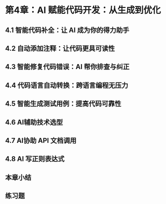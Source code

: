 # 第4章：AI 赋能代码开发：从生成到优化

## 4.1 智能代码补全：让 AI 成为你的得力助手

## 4.2 自动添加注释：让代码更具可读性

## 4.3 智能修复代码错误：AI 帮你排查与纠正

## 4.4 代码语言自动转换：跨语言编程无压力

## 4.5 智能生成测试用例：提高代码可靠性

## 4.6 AI辅助技术选型

## 4.7 AI协助 API 文档调用

## 4.8 AI 写正则表达式

## 本章小结

## 练习题